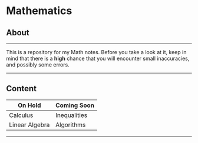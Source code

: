 # Mathematics

## About

---

This is a repository for my Math notes. Before you take a look at it, keep in mind that there is a **high** chance that you will encounter small inaccuracies, and possibly some errors. 

---

## Content

On Hold  | Coming Soon
------------- | -------------
Calculus  | Inequalities
Linear Algebra  | Algorithms

---
